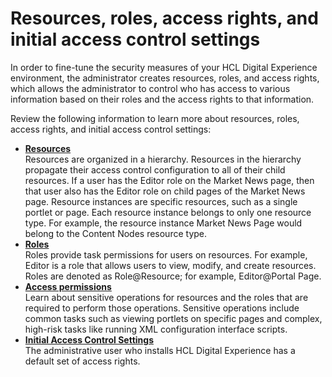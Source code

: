 # Resources, roles, access rights, and initial access control settings

In order to fine-tune the security measures of your HCL Digital Experience environment, the administrator creates resources, roles, and access rights, which allows the administrator to control who has access to various information based on their roles and the access rights to that information.

Review the following information to learn more about resources, roles, access rights, and initial access control settings:

-   **[Resources](../security/sec_resources.md)**  
Resources are organized in a hierarchy. Resources in the hierarchy propagate their access control configuration to all of their child resources. If a user has the Editor role on the Market News page, then that user also has the Editor role on child pages of the Market News page. Resource instances are specific resources, such as a single portlet or page. Each resource instance belongs to only one resource type. For example, the resource instance Market News Page would belong to the Content Nodes resource type.
-   **[Roles](../security/sec_roles.md)**  
Roles provide task permissions for users on resources. For example, Editor is a role that allows users to view, modify, and create resources. Roles are denoted as Role@Resource; for example, Editor@Portal Page.
-   **[Access permissions](../admin-system/sec_acc_rights.md)**  
Learn about sensitive operations for resources and the roles that are required to perform those operations. Sensitive operations include common tasks such as viewing portlets on specific pages and complex, high-risk tasks like running XML configuration interface scripts.
-   **[Initial Access Control Settings](../admin-system/init_acc_cntl_set.md)**  
The administrative user who installs HCL Digital Experience has a default set of access rights.


